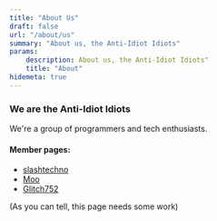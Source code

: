 ```yaml
---
title: "About Us"
draft: false
url: "/about/us"
summary: "About us, the Anti-Idiot Idiots"
params:
    description: About us, the Anti-Idiot Idiots"
    title: "About"
hidemeta: true
---
```

### We are the Anti-Idiot Idiots  
We're a group of programmers and tech enthusiasts.

#### Member pages:
* [slashtechno](/about/slashtechno)
* [Moo](/about/moo)
* [Glitch752](/about/glitch752)  

(As you can tell,  this page needs some work)
